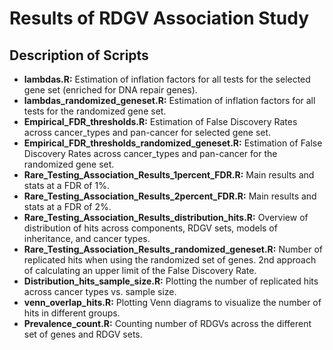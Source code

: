 # Results of RDGV Association Study

## Description of Scripts
* **lambdas.R:** Estimation of inflation factors for all tests for the selected gene set (enriched for DNA repair genes).
* **lambdas_randomized_geneset.R:** Estimation of inflation factors for all tests for the randomized gene set.
* **Empirical_FDR_thresholds.R:** Estimation of False Discovery Rates across cancer_types and pan-cancer for selected gene set.
* **Empirical_FDR_thresholds_randomized_geneset.R:** Estimation of False Discovery Rates across cancer_types and pan-cancer for the randomized gene set.
* **Rare_Testing_Association_Results_1percent_FDR.R:** Main results and stats at a FDR of 1%.
* **Rare_Testing_Association_Results_2percent_FDR.R:** Main results and stats at a FDR of 2%.
* **Rare_Testing_Association_Results_distribution_hits.R:** Overview of distribution of hits across components, RDGV sets, models of inheritance, and cancer types.
* **Rare_Testing_Association_Results_randomized_geneset.R:** Number of replicated hits when using the randomized set of genes. 2nd approach of calculating an upper limit of the False Discovery Rate.
* **Distribution_hits_sample_size.R:** Plotting the number of replicated hits across cancer types vs. sample size.
* **venn_overlap_hits.R:**  Plotting Venn diagrams to visualize the number of hits in different groups. 
* **Prevalence_count.R:**  Counting number of RDGVs across the different set of genes and RDGV sets.
